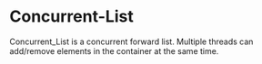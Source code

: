 # Concurrent-List

Concurrent_List is a concurrent forward list. Multiple threads can add/remove elements in the container at the same time.
